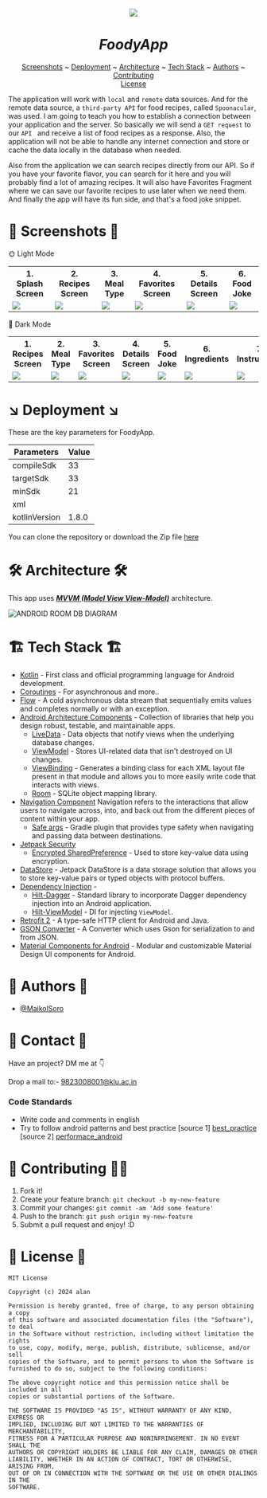<br />
<div align="center">
   <a href="https://github.com/othneildrew/Best-README-Template">
      <img src="https://user-images.githubusercontent.com/46753453/106399898-0190f280-63e1-11eb-9496-93c6e9f17dcc.jpg" />
   </a>

  <h1 align = "center">
    <b><i>FoodyApp</i></b>
  </h1>
  
  [Screenshots](#camera_flash-screenshots-camera_flash) ~
  [Deployment](#arrow_lower_right-deployment-arrow_lower_right) ~
  [Architecture](#hammer_and_wrench-architecture-hammer_and_wrench) ~
  [Tech Stack](#building_construction-tech-stack-building_construction) ~
  [Authors](#memo-authors-memo) ~
  [Contributing](#handshake-contributing-handshake)  
  [License](#scroll-license-scroll)     
  
</div>


The application will work with ```local``` and ```remote``` data sources. And for the remote data source, a ```third-party API``` for food recipes, called ```Spoonacular```, was used. I am going to teach you how to establish a connection between your application and the server. So basically we will send a ```GET request``` to our ```API ``` and receive a list of food recipes as a response. Also, the application will not be able to handle any internet connection and store or cache the data locally in the database when needed.

Also from the application we can search recipes directly from our API. So if you have your favorite flavor, you can search for it here and you will probably find a lot of amazing recipes. It will also have Favorites Fragment where we can save our favorite recipes to use later when we need them. And finally the app will have its fun side, and that's a food joke snippet.

# :camera_flash: **Screenshots** :camera_flash:
🌞 Light Mode
<table style="width:100%">
  <tr>
    <th>1. Splash Screen </th>
    <th>2. Recipes Screen </th> 
    <th>3. Meal Type </th>
    <th>4. Favorites Screen </th> 
    <th>5. Details Screen </th> 
    <th>6. Food Joke  </th> 
  </tr>
  <tr>
    <td><img src = "https://user-images.githubusercontent.com/46753453/136676592-5f7f3a83-3937-4381-8c78-50179993a315.png" /></td> 
    <td><img src = "https://user-images.githubusercontent.com/46753453/136676545-7c661447-55ab-4f99-ac48-3a3cb264aff3.png" /></td> 
    <td><img src = "https://user-images.githubusercontent.com/46753453/136676559-11c72c31-c8f7-412b-9ec2-3bd9991b791a.png" /></td>
    <td><img src = "https://user-images.githubusercontent.com/46753453/136676565-e2b1479c-4f40-46c3-b03f-0777497d173e.png" /></td> 
    <td><img src = "https://user-images.githubusercontent.com/46753453/136676569-1465bf4a-b10e-4036-a6cd-3740dc8fbe0d.png"/></td> 
    <td><img src = "https://user-images.githubusercontent.com/46753453/136676570-f0747940-3521-44ec-a795-bd8159e534bf.png"/></td> 
  </tr>
</table>

🌙 Dark Mode
<table style="width:100%">
  <tr>
    <th>1. Recipes Screen </th> 
    <th>2. Meal Type </th>
    <th>3. Favorites Screen </th> 
    <th>4. Details Screen </th> 
    <th>5. Food Joke  </th> 
    <th>6. Ingredients </th> 
    <th>7. Instructions  </th> 
  </tr>
  <tr>
    <td><img src = "https://user-images.githubusercontent.com/46753453/136676686-8c9173ac-cc62-4a7b-b7b2-666e0e69bf44.png" /></td> 
    <td><img src = "https://user-images.githubusercontent.com/46753453/136676703-f2248a7e-10b7-4495-99ae-8dffd5c5dcab.png" /></td>
    <td><img src = "https://user-images.githubusercontent.com/46753453/136676710-4266e6e6-2522-4043-bd64-4e4fb8fbe29c.png" /></td> 
    <td><img src = "https://user-images.githubusercontent.com/46753453/136676712-aacc9839-b92a-4d26-a94c-7cc5cca83a10.png"/></td> 
    <td><img src = "https://user-images.githubusercontent.com/46753453/136676718-7778aac7-de41-42cb-b3a5-d8d455a68f13.png" /></td> 
    <td><img src = "https://user-images.githubusercontent.com/46753453/136676726-849ab6d6-5fd6-4b74-a79d-c8770e6e487e.png" /></td>
    <td><img src = "https://user-images.githubusercontent.com/46753453/136676740-1a163ffc-62e3-4491-a814-4a115d609f30.png" /></td> 
  </tr>
</table>



# :arrow_lower_right: Deployment :arrow_lower_right:
These are the key parameters for FoodyApp.

| Parameters     | Value |
|----------------|-------|
| compileSdk     | 33    |
| targetSdk      | 33    |
| minSdk         | 21    |
| xml            |       |
| kotlinVersion  | 1.8.0 |

You can clone the repository or download the Zip file [here](https://github.com/alan/Foody)

# :hammer_and_wrench: Architecture :hammer_and_wrench:

This app uses [***MVVM (Model View View-Model)***](https://developer.android.com/jetpack/docs/guide#recommended-app-arch) architecture.

![ANDROID ROOM DB DIAGRAM](https://user-images.githubusercontent.com/46753453/134743519-83e2395d-3902-4683-96f4-0f06dbf8de77.jpg)


# :building_construction: Tech Stack :building_construction:

* [Kotlin](https://kotlinlang.org/) - First class and official programming language for Android development.
* [Coroutines](https://kotlinlang.org/docs/reference/coroutines-overview.html) - For asynchronous and more..
* [Flow](https://kotlin.github.io/kotlinx.coroutines/kotlinx-coroutines-core/kotlinx.coroutines.flow/-flow/) - A cold asynchronous data stream that sequentially emits values and completes normally or with an exception.
* [Android Architecture Components](https://developer.android.com/topic/libraries/architecture) - Collection of libraries that help you design robust, testable, and maintainable apps.
  * [LiveData](https://developer.android.com/topic/libraries/architecture/livedata) - Data objects that notify views when the underlying database changes.
  * [ViewModel](https://developer.android.com/topic/libraries/architecture/viewmodel) - Stores UI-related data that isn't destroyed on UI changes. 
  * [ViewBinding](https://developer.android.com/topic/libraries/view-binding) - Generates a binding class for each XML layout file present in that module and allows you to more easily write code that interacts with views.
  * [Room](https://developer.android.com/topic/libraries/architecture/room) - SQLite object mapping library.
 * [Navigation Component](https://developer.android.com/guide/navigation/navigation-getting-started) Navigation refers to the interactions that allow users to navigate across, into, and back out from the different pieces of content within your app.
    * [Safe args](https://developer.android.com/guide/navigation/navigation-pass-data#Safe-args) - Gradle plugin that provides type safety when navigating and passing data between destinations. 
* [Jetpack Security](https://developer.android.com/topic/security/)
    * [Encrypted SharedPreference](https://developer.android.com/topic/security/data) - Used to store key-value data using encryption.
* [DataStore](https://developer.android.com/topic/libraries/architecture/datastore) - Jetpack DataStore is a data storage solution that allows you to store key-value pairs or typed objects with protocol buffers.
* [Dependency Injection](https://developer.android.com/training/dependency-injection) - 
  * [Hilt-Dagger](https://dagger.dev/hilt/) - Standard library to incorporate Dagger dependency injection into an Android application.
  * [Hilt-ViewModel](https://developer.android.com/training/dependency-injection/hilt-jetpack) - DI for injecting `ViewModel`.
* [Retrofit 2](https://square.github.io/retrofit/) - A type-safe HTTP client for Android and Java.
* [GSON Converter](https://github.com/square/retrofit/tree/master/retrofit-converters/gson) - A Converter which uses Gson for serialization to and from JSON.
* [Material Components for Android](https://github.com/material-components/material-components-android) - Modular and customizable Material Design UI components for Android.

# :memo: Authors :memo:
- [@MaikolSoro](https://github.com/MaikolSoro)


# :handshake: Contact :handshake:
Have an project? DM me at 👇

Drop a mail to:- 9823008001@klu.ac.in


### Code Standards
 - Write code and comments in english
 - Try to follow android patterns and best practice [source 1] [best_practice] [source 2] [performace_android]


[best_practice]: <https://www.youtube.com/playlist?list=PLWz5rJ2EKKc-lJo_RGGXL2Psr8vVCTWjM>
[performace_android]: <https://www.youtube.com/playlist?list=PLWz5rJ2EKKc9CBxr3BVjPTPoDPLdPIFCE>
# :handshake: Contributing :handshake:🔥

1. Fork it!
2. Create your feature branch: `git checkout -b my-new-feature`
3. Commit your changes: `git commit -am 'Add some feature'`
4. Push to the branch: `git push origin my-new-feature`
5. Submit a pull request and enjoy! :D




# :scroll: License :scroll:
```
MIT License

Copyright (c) 2024 alan

Permission is hereby granted, free of charge, to any person obtaining a copy
of this software and associated documentation files (the "Software"), to deal
in the Software without restriction, including without limitation the rights
to use, copy, modify, merge, publish, distribute, sublicense, and/or sell
copies of the Software, and to permit persons to whom the Software is
furnished to do so, subject to the following conditions:

The above copyright notice and this permission notice shall be included in all
copies or substantial portions of the Software.

THE SOFTWARE IS PROVIDED "AS IS", WITHOUT WARRANTY OF ANY KIND, EXPRESS OR
IMPLIED, INCLUDING BUT NOT LIMITED TO THE WARRANTIES OF MERCHANTABILITY,
FITNESS FOR A PARTICULAR PURPOSE AND NONINFRINGEMENT. IN NO EVENT SHALL THE
AUTHORS OR COPYRIGHT HOLDERS BE LIABLE FOR ANY CLAIM, DAMAGES OR OTHER
LIABILITY, WHETHER IN AN ACTION OF CONTRACT, TORT OR OTHERWISE, ARISING FROM,
OUT OF OR IN CONNECTION WITH THE SOFTWARE OR THE USE OR OTHER DEALINGS IN THE
SOFTWARE.
```
